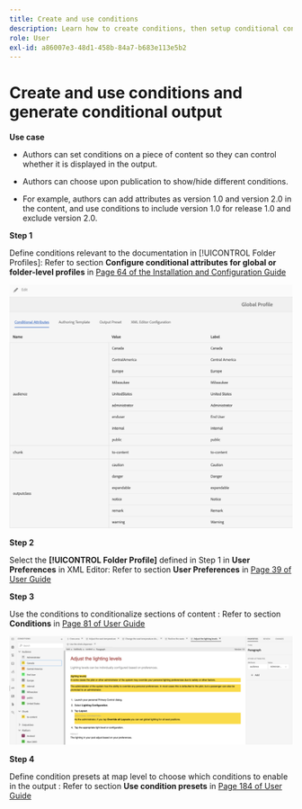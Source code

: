 ```yaml
---
title: Create and use conditions
description: Learn how to create conditions, then setup conditional content generation in [!DNL AEM Guides]
role: User
exl-id: a86007e3-48d1-458b-84a7-b683e113e5b2
---
```

# Create and use conditions and generate conditional output

**Use case**

* Authors can set conditions on a piece of content so they can control whether it is displayed in the output.

* Authors can choose upon publication to show/hide different conditions.

* For example, authors can add attributes as version 1.0 and version 2.0 in the content, and use conditions to include version 1.0 for release 1.0 and exclude version 2.0.

**Step 1**

Define conditions relevant to the documentation in [!UICONTROL Folder Profiles]: 
Refer to section **Configure conditional attributes for global or folder-level profiles** in [Page 64 of the Installation and Configuration Guide](https://helpx.adobe.com/content/dam/help/en/xml-documentation-solution/3-8/XML-Documentation-for-Adobe-Experience-Manager_Installation-Configuration-Guide_EN.pdf)

![Configure Conditions in Folder Profiles](assets/conditions-in-profiles.png)

**Step 2**

Select the **[!UICONTROL Folder Profile]** defined in Step 1 in **User Preferences** in XML Editor: 
Refer to section **User Preferences** in [Page 39 of User Guide](https://helpx.adobe.com/content/dam/help/en/xml-documentation-solution/3-8/XML-Documentation-for-Adobe-Experience-Manager_User-Guide_EN.pdf)


**Step 3** 

Use the conditions to conditionalize sections of content : 
Refer to section **Conditions** in [Page 81 of User Guide](https://helpx.adobe.com/content/dam/help/en/xml-documentation-solution/3-8/XML-Documentation-for-Adobe-Experience-Manager_User-Guide_EN.pdf)

![Use Conditions in Web Editor](assets/conditions-in-web-editor.png)

**Step 4** 

Define condition presets at map level to choose which conditions to enable in the output : 
Refer to section **Use condition presets** in [Page 184 of User Guide](https://helpx.adobe.com/content/dam/help/en/xml-documentation-solution/3-8/XML-Documentation-for-Adobe-Experience-Manager_User-Guide_EN.pdf)
